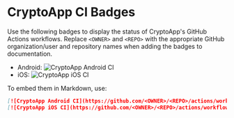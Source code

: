 # CryptoApp CI Badges

Use the following badges to display the status of CryptoApp's GitHub Actions workflows.
Replace `<OWNER>` and `<REPO>` with the appropriate GitHub organization/user and repository names when adding the badges to documentation.

- Android: ![CryptoApp Android CI](https://github.com/<OWNER>/<REPO>/actions/workflows/cryptoapp-android.yml/badge.svg?branch=main)
- iOS: ![CryptoApp iOS CI](https://github.com/<OWNER>/<REPO>/actions/workflows/cryptoapp-ios.yml/badge.svg?branch=main)

To embed them in Markdown, use:

```md
[![CryptoApp Android CI](https://github.com/<OWNER>/<REPO>/actions/workflows/cryptoapp-android.yml/badge.svg?branch=main)](https://github.com/<OWNER>/<REPO>/actions/workflows/cryptoapp-android.yml)
[![CryptoApp iOS CI](https://github.com/<OWNER>/<REPO>/actions/workflows/cryptoapp-ios.yml/badge.svg?branch=main)](https://github.com/<OWNER>/<REPO>/actions/workflows/cryptoapp-ios.yml)
```
